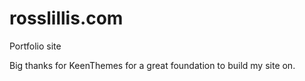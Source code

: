 # rosslillis.com
Portfolio site

Big thanks for KeenThemes for a great foundation to build my site on.
